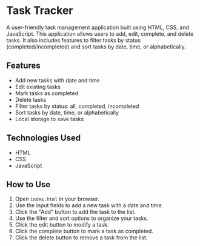 # Task Tracker

A user-friendly task management application built using HTML, CSS, and JavaScript. This application allows users to add, edit, complete, and delete tasks. It also includes features to filter tasks by status (completed/incompleted) and sort tasks by date, time, or alphabetically.

## Features

- Add new tasks with date and time
- Edit existing tasks
- Mark tasks as completed
- Delete tasks
- Filter tasks by status: all, completed, incompleted
- Sort tasks by date, time, or alphabetically
- Local storage to save tasks

## Technologies Used

- HTML
- CSS
- JavaScript

## How to Use

1. Open `index.html` in your browser.
2. Use the input fields to add a new task with a date and time.
3. Click the "Add" button to add the task to the list.
4. Use the filter and sort options to organize your tasks.
5. Click the edit button to modify a task.
6. Click the complete button to mark a task as completed.
7. Click the delete button to remove a task from the list.

